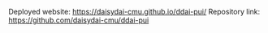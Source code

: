 Deployed website:  https://daisydai-cmu.github.io/ddai-pui/
Repository link:  https://github.com/daisydai-cmu/ddai-pui
